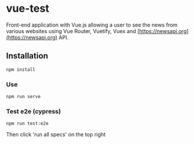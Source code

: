 # vue-test

Front-end application with Vue.js allowing a user to see the news from various websites using Vue Router, Vuetify, Vuex and [https://newsapi.org](https://newsapi.org) API.

## Installation
```
npm install
```

### Use
```
npm run serve
```

### Test e2e (cypress)
```
npm run test:e2e
```

Then click 'run all specs' on the top right
